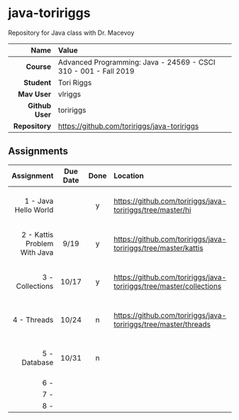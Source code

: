 # java-toririggs

Repository for Java class with Dr. Macevoy

| Name | Value |
|---:|:---|
| **Course** | Advanced Programming: Java - 24569 - CSCI 310 - 001 - Fall 2019 |
| **Student** | Tori Riggs |
| **Mav User**            | vlriggs |
| **Github User**         | toririggs |
| **Repository**          | https://github.com/toririggs/java-toririggs |

## Assignments

| Assignment | Due Date | Done | Location | Notes |
|-----------:|:--------:|:----:|:---------|:------|
| 1 - Java Hello World |  |  y   | https://github.com/toririggs/java-toririggs/tree/master/hi | Create a Hello World app with Java |
| 2 - Kattis Problem With Java  | 9/19 |  y  |  https://github.com/toririggs/java-toririggs/tree/master/kattis  |  Solve a Kattis problem using Java  |
| 3 - Collections  |  10/17  |  y  |  https://github.com/toririggs/java-toririggs/tree/master/collections  |  Create a program using HashSet  |
| 4 - Threads  | 10/24 |  n  | https://github.com/toririggs/java-toririggs/tree/master/threads | Create a program utilizing threads |
| 5 - Database  | 10/31 |  n  |  | Create a program incorporating a database |
| 6 -   |  |    |  |  |
| 7 -   |  |    |  |  |
| 8 -   |  |    |  |  |
